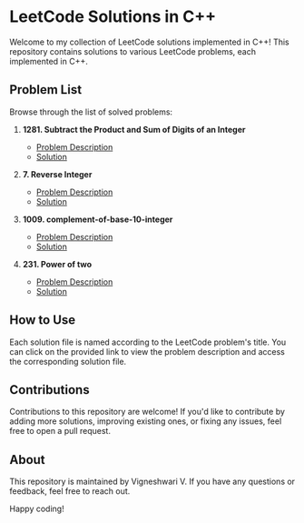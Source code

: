# LeetCode Solutions in C++

Welcome to my collection of LeetCode solutions implemented in C++! This repository contains solutions to various LeetCode problems, each implemented in C++.

## Problem List

Browse through the list of solved problems:

1. **1281. Subtract the Product and Sum of Digits of an Integer**
   - [Problem Description](https://leetcode.com/problems/subtract-the-product-and-sum-of-digits-of-an-integer/description/)
   - [Solution](./Subtract%20the%20Product%20and%20Sum%20of%20Digits%20of%20an%20Integer.cpp)

2. **7. Reverse Integer**
   - [Problem Description](https://leetcode.com/problems/reverse-integer/description/?source=submission-ac)
   - [Solution](./Reverse%20Integer.cpp)
     
3. **1009. complement-of-base-10-integer**
   - [Problem Description](https://leetcode.com/problems/complement-of-base-10-integer/)
   - [Solution](./complement-of-base-10-integer.cpp)

4. **231. Power of two**
   - [Problem Description](https://leetcode.com/problems/power-of-two/description/)
   - [Solution](./power-of-two.cpp)

## How to Use

Each solution file is named according to the LeetCode problem's title. You can click on the provided link to view the problem description and access the corresponding solution file.

## Contributions

Contributions to this repository are welcome! If you'd like to contribute by adding more solutions, improving existing ones, or fixing any issues, feel free to open a pull request.

## About

This repository is maintained by Vigneshwari V. If you have any questions or feedback, feel free to reach out.

Happy coding!
